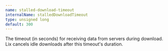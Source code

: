 ```yaml
---
name: stalled-download-timeout
internalName: stalledDownloadTimeout
type: unsigned long
default: 300
---
```

The timeout (in seconds) for receiving data from servers
during download. Lix cancels idle downloads after this
timeout's duration.
